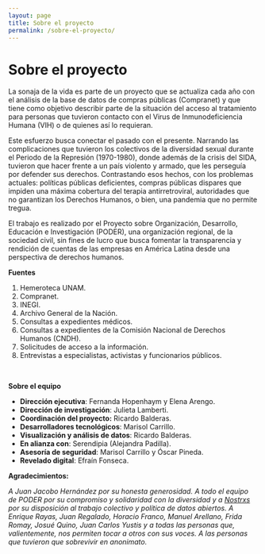 ```yaml
---
layout: page
title: Sobre el proyecto
permalink: /sobre-el-proyecto/
---
```


# Sobre el proyecto

La sonaja de la vida es parte de un proyecto que se actualiza cada año con el análisis de la base de datos de compras públicas (Compranet) y que tiene como objetivo describir parte de la situación del acceso al tratamiento para personas que tuvieron contacto con el Virus de Inmunodeficiencia Humana (VIH) o de quienes así lo requieran. 

Este esfuerzo busca conectar el pasado con el presente. Narrando las complicaciones que tuvieron los colectivos de la diversidad sexual durante el Periodo de la Represión (1970-1980), donde además de la crisis del SIDA, tuvieron que hacer frente a un país violento y armado, que les perseguía por defender sus derechos. Contrastando esos hechos, con los problemas actuales: políticas públicas deficientes, compras públicas dispares que impiden una máxima cobertura del terapia antirretroviral, autoridades que no garantizan los Derechos Humanos, o bien, una pandemia que no permite tregua. 

El trabajo es realizado por el Proyecto sobre Organización, Desarrollo, Educación e Investigación (PODER), una organización regional, de la sociedad civil, sin fines de lucro que busca fomentar la transparencia y rendición de cuentas de las empresas en América Latina desde una perspectiva de derechos humanos.

<div class="box-text">
  <b>Fuentes</b>
  <ol>
    <li>Hemeroteca UNAM.</li>
    <li>Compranet.</li>
    <li>INEGI.</li>
    <li>Archivo General de la Nación.</li>
    <li>Consultas a expedientes médicos.</li>
    <li>Consultas a expedientes de la Comisión Nacional de Derechos Humanos (CNDH).</li>
    <li>Solicitudes de acceso a la información.</li>
    <li>Entrevistas a especialistas, activistas y funcionarios públicos.</li>
  </ol>
</div>
<br>

**Sobre el equipo**

- **Dirección ejecutiva**: Fernanda Hopenhaym y Elena Arengo.
- **Dirección de investigación**: Julieta Lamberti.
- **Coordinación del proyecto:** Ricardo Balderas.
- **Desarrolladores tecnológicos**: Marisol Carrillo.
- **Visualización y análisis de datos**: Ricardo Balderas.
- **En alianza con**: Serendipia (Alejandra Padilla).
- **Asesoría de seguridad**: Marisol Carrillo y Óscar Pineda.
- **Revelado digital**: Efraín Fonseca.



**Agradecimientos:**

_A Juan Jacobo Hernández por su honesta generosidad. A todo el equipo de PODER por su compromiso y solidaridad con la diversidad y a [Nostrxs](https://www.nosotrxs.org/) por su disposición al trabajo colectivo y política de datos abiertos. A Enrique Rayas, Juan Regalado, Horacio Franco, Manuel Arellano, Frida Romay, Josué Quino, Juan Carlos Yustis y a todas las personas que, valientemente, nos permiten tocar a otros con sus voces. A las personas que tuvieron que sobrevivir en anonimato._

